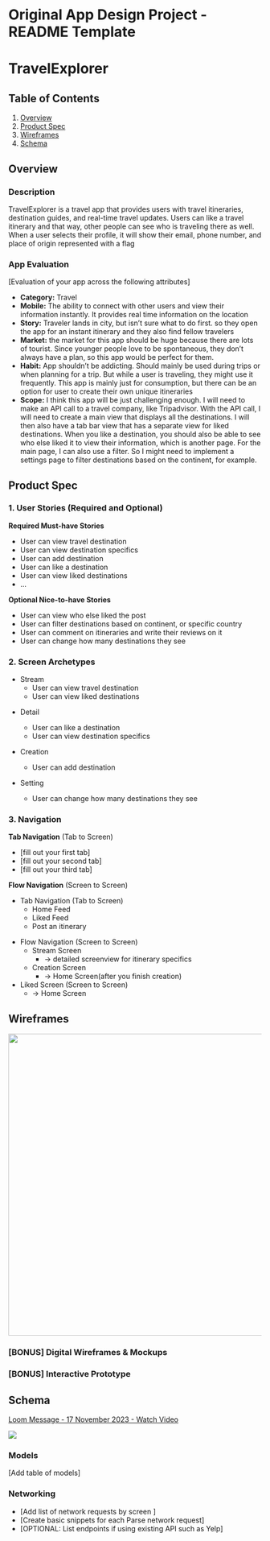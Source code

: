 Original App Design Project - README Template
===

# TravelExplorer

## Table of Contents

1. [Overview](#Overview)
2. [Product Spec](#Product-Spec)
3. [Wireframes](#Wireframes)
4. [Schema](#Schema)

## Overview

### Description

TravelExplorer is a travel app that provides users with travel itineraries, destination guides, and real-time travel updates. Users can like a travel itinerary and that way, other people can see who is traveling there as well. When a user selects their profile, it will show their email, phone number, and place of origin represented with a flag

### App Evaluation

[Evaluation of your app across the following attributes]
- **Category:** Travel
- **Mobile:** The ability to connect with other users and view their information instantly. It provides real time information on the location
- **Story:** Traveler lands in city, but isn’t sure what to do first. so they open the app for an instant itinerary and they also find fellow travelers
- **Market:** the market for this app should be huge because there are lots of tourist. Since younger people love to be spontaneous, they don’t always have a plan, so this app would be perfect for them.
- **Habit:**  App shouldn’t be addicting. Should mainly be used during trips or when planning for a trip. But while a user is traveling, they might use it frequently. This app is mainly just for consumption, but there can be an option for user to create their own unique itineraries
- **Scope:** I think this app will be just challenging enough. I will need to make an API call to a travel company, like Tripadvisor. With the API call, I will need to create a main view that displays all the destinations. I will then also have a tab bar view that has a separate view for liked destinations. When you like a destination, you should also be able to see who else liked it to view their information, which is another page. For the main page, I can also use a filter. So I might need to implement a settings page to filter destinations based on the continent, for example.

## Product Spec

### 1. User Stories (Required and Optional)

**Required Must-have Stories**

* User can view travel destination
* User can view destination specifics 
* User can add destination 
* User can like a destination
* User can view liked destinations
* ...

**Optional Nice-to-have Stories**

* User can view who else liked the post
* User can filter destinations based on continent, or specific country
* User can comment on itineraries and write their reviews on it
* User can change how many destinations they see


### 2. Screen Archetypes

- Stream
    * User can view travel destination 
    * User can view liked destinations
* Detail
    * User can like a destination
    * User can view destination specifics

* Creation
    * User can add destination

* Setting
    * User can change how many destinations they see



### 3. Navigation

**Tab Navigation** (Tab to Screen)

* [fill out your first tab]
* [fill out your second tab]
* [fill out your third tab]

**Flow Navigation** (Screen to Screen)

- Tab Navigation (Tab to Screen)
    - Home Feed
    - Liked Feed
    - Post an itinerary
* Flow Navigation (Screen to Screen)
    * Stream Screen
        * -> detailed screenview for itinerary specifics
    * Creation Screen
        * -> Home Screen(after you finish creation)
* Liked Screen (Screen to Screen)
    * -> Home Screen


## Wireframes


<img src="https://i.postimg.cc/F9QbN6J2/IMG-7737.jpg" width=600>

### [BONUS] Digital Wireframes & Mockups

### [BONUS] Interactive Prototype

## Schema 

<div>
    <a href="https://www.loom.com/share/00d2076b372c4deca5798a4a65dcba4e">
      <p>Loom Message - 17 November 2023 - Watch Video</p>
    </a>
    <a href="https://www.loom.com/share/00d2076b372c4deca5798a4a65dcba4e">
      <img style="max-width:300px;" src="https://cdn.loom.com/sessions/thumbnails/00d2076b372c4deca5798a4a65dcba4e-with-play.gif">
    </a>
  </div>

### Models

[Add table of models]

### Networking

- [Add list of network requests by screen ]
- [Create basic snippets for each Parse network request]
- [OPTIONAL: List endpoints if using existing API such as Yelp]
